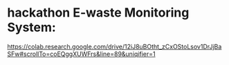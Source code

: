 # hackathon E-waste Monitoring System:

https://colab.research.google.com/drive/12iJ8uBOtht_zCxOStoLsov1DrJjBaSFw#scrollTo=coEQggXUWFrs&line=89&uniqifier=1
